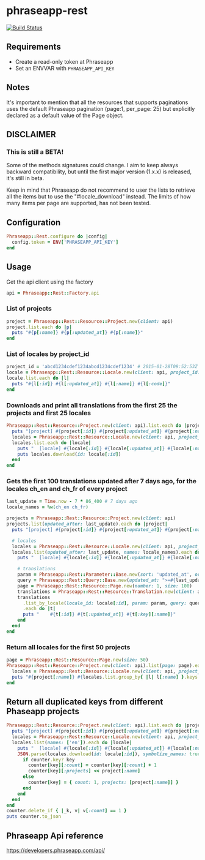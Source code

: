 # phraseapp-rest

[![Build Status](https://travis-ci.org/snepote/phraseapp-rest.svg?branch=master)](https://travis-ci.org/snepote/phraseapp-rest)

## Requirements
- Create a read-only token at Phraseapp
- Set an ENVVAR with `PHRASEAPP_API_KEY`

## Notes
It's important to mention that all the resources that supports paginations uses the default Phraseapp pagination (page:1, per_page: 25) but explicitly declared as a default value of the Page object.

## DISCLAIMER
### This is still a BETA!
Some of the methods signatures could change. I aim to keep always backward compatibility, but until the first major version (1.x.x) is released, it's still in beta.

Keep in mind that Phraseapp do not recommend to user the lists to retrieve all the items but to use the "#locale_download" instead. The limits of how many items per page are supported, has not been tested.

## Configuration
```ruby
Phraseapp::Rest.configure do |config|
  config.token = ENV['PHRASEAPP_API_KEY']
end
```

## Usage
Get the api client using the factory
```ruby
api = Phraseapp::Rest::Factory.api
```
### List of projects
```ruby
project = Phraseapp::Rest::Resource::Project.new(client: api)
project.list.each do |p|
  puts "#{p[:name]} #{p[:updated_at]} #{p[:name]}"
end
```
### List of locales by project_id
```ruby
project_id = 'abcd1234cdef1234abcd1234cdef1234' # 2015-01-28T09:52:53Z My Android Project
locale = Phraseapp::Rest::Resource::Locale.new(client: api, project_id: project_id)
locale.list.each do |l|
  puts "#{l[:id]} #{l[:updated_at]} #{l[:name]} #{l[:code]}"
end
```

### Downloads and print all translations from the first 25 the projects and first 25 locales
```ruby
Phraseapp::Rest::Resource::Project.new(client: api).list.each do |project|
  puts "[project] #{project[:id]} #{project[:updated_at]} #{project[:name]}"
  locales = Phraseapp::Rest::Resource::Locale.new(client: api, project_id: project[:id])
  locales.list.each do |locale|
    puts "  [locale] #{locale[:id]} #{locale[:updated_at]} #{locale[:name]}"
    puts locales.download(id: locale[:id])
  end
end
```

### Gets the first 100 translations updated after 7 days ago, for the locales ch_en and ch_fr of every project
```ruby
last_update = Time.now - 7 * 86_400 # 7 days ago
locale_names = %w(ch_en ch_fr)

projects = Phraseapp::Rest::Resource::Project.new(client: api)
projects.list(updated_after: last_update).each do |project|
  puts "[project] #{project[:id]} #{project[:updated_at]} #{project[:name]}"

  # locales
  locales = Phraseapp::Rest::Resource::Locale.new(client: api, project_id: project[:id])
  locales.list(updated_after: last_update, names: locale_names).each do |locale|
    puts "  [locale] #{locale[:id]} #{locale[:updated_at]} #{locale[:name]}"

    # translations
    param = Phraseapp::Rest::Parameter::Base.new(sort: 'updated_at', order: 'desc')
    query = Phraseapp::Rest::Query::Base.new(updated_at: ">=#{last_update.iso8601}")
    page = Phraseapp::Rest::Resource::Page.new(number: 1, size: 100)
    translations = Phraseapp::Rest::Resource::Translation.new(client: api, project_id: project[:id])
    translations
      .list_by_locale(locale_id: locale[:id], param: param, query: query, page: page)
      .each do |t|
      puts "    #{t[:id]} #{t[:updated_at]} #{t[:key][:name]}"
    end
  end
end
```

### Return all locales for the first 50 projects
```ruby
page = Phraseapp::Rest::Resource::Page.new(size: 50)
Phraseapp::Rest::Resource::Project.new(client: api).list(page: page).each do |project|
  locales = Phraseapp::Rest::Resource::Locale.new(client: api, project_id: project[:id])
  puts "#{project[:name]} #{locales.list.group_by{ |l| l[:name] }.keys.join(' ')}"
end
```

## Return all duplicated keys from different Phaseapp projects
```ruby
Phraseapp::Rest::Resource::Project.new(client: api).list.each do |project|
  puts "[project] #{project[:id]} #{project[:updated_at]} #{project[:name]}"
  locales = Phraseapp::Rest::Resource::Locale.new(client: api, project_id: project[:id])
  locales.list(names: ['en']).each do |locale|
    puts "  [locale] #{locale[:id]} #{locale[:updated_at]} #{locale[:name]}"
    JSON.parse(locales.download(id: locale[:id]), symbolize_names: true).keys.each do |key|
      if counter.key? key
        counter[key][:count] = counter[key][:count] + 1
        counter[key][:projects] << project[:name]
      else
        counter[key] = { count: 1, projects: [project[:name]] }
      end
    end
  end
end
counter.delete_if { |_k, v| v[:count] == 1 }
puts counter.to_json
```

## Phraseapp Api reference
https://developers.phraseapp.com/api/
